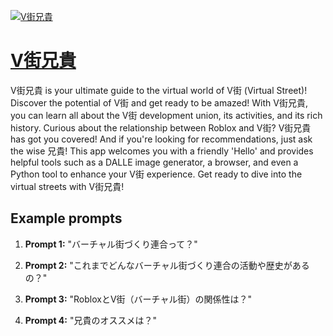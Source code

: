 [![V街兄貴](https://files.oaiusercontent.com/file-C7vSxwvh8Bic4kViXpVdHVmP?se=2123-10-17T10%3A44%3A01Z&sp=r&sv=2021-08-06&sr=b&rscc=max-age%3D31536000%2C%20immutable&rscd=attachment%3B%20filename%3DV%25E8%25A1%2597%25E5%2585%2584%25E8%25B2%25B4.jpg&sig=zRqzAG9fZraYwum7LcwiVk1faGv%2BhphmDV%2B5/zweJN0%3D)](https://chat.openai.com/g/g-ZRMlSRu79-vjie-xiong-gui)

# [V街兄貴](https://chat.openai.com/g/g-ZRMlSRu79-vjie-xiong-gui)

V街兄貴 is your ultimate guide to the virtual world of V街 (Virtual Street)! Discover the potential of V街 and get ready to be amazed! With V街兄貴, you can learn all about the V街 development union, its activities, and its rich history. Curious about the relationship between Roblox and V街? V街兄貴 has got you covered! And if you're looking for recommendations, just ask the wise 兄貴! This app welcomes you with a friendly 'Hello' and provides helpful tools such as a DALLE image generator, a browser, and even a Python tool to enhance your V街 experience. Get ready to dive into the virtual streets with V街兄貴!

## Example prompts

1. **Prompt 1:** "バーチャル街づくり連合って？"

2. **Prompt 2:** "これまでどんなバーチャル街づくり連合の活動や歴史があるの？"

3. **Prompt 3:** "RobloxとV街（バーチャル街）の関係性は？"

4. **Prompt 4:** "兄貴のオススメは？"